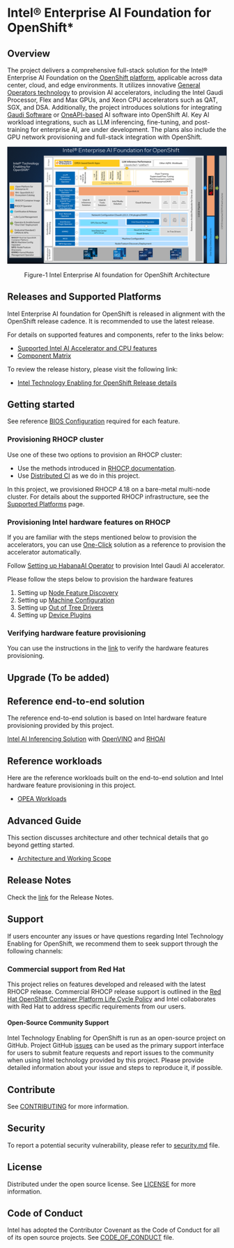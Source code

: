 # Intel® Enterprise AI Foundation for OpenShift*
## Overview
The project delivers a comprehensive full-stack solution for the Intel® Enterprise AI Foundation on the [OpenShift platform](https://www.redhat.com/en/technologies/cloud-computing/openshift/container-platform), applicable across data center, cloud, and edge environments. It utilizes innovative [General Operators technology](https://github.com/intel/intel-technology-enabling-for-openshift/wiki/Intel-Technology-Enabling-for-OpenShift-Architecture-and-Working-Scope#architecture-options) to provision AI accelerators, including the Intel Gaudi Processor, Flex and Max GPUs, and Xeon CPU accelerators such as QAT, SGX, and DSA. Additionally, the project introduces solutions for integrating [Gaudi Software](https://docs.habana.ai/en/latest/index.html) or [OneAPI-based](https://www.intel.com/content/www/us/en/developer/tools/oneapi/overview.html#gs.kgdasr) AI software into OpenShift AI. Key AI workload integrations, such as LLM inferencing, fine-tuning, and post-training for enterprise AI, are under development. The plans also include the GPU network provisioning and full-stack integration with OpenShift. 

![Alt text](/docs/images/Intel-Technology-Enabling-for-OpenShift-Architecture.png)

<div align="center">
  Figure-1 Intel Enterprise AI foundation for OpenShift Architecture 
</div>

## Releases and Supported Platforms 
Intel Enterprise AI foundation for OpenShift is released in alignment with the OpenShift release cadence. It is recommended to use the latest release. 

For details on supported features and components, refer to the links below: 
- [Supported Intel AI Accelerator and CPU features](/docs/supported_platforms.md#supported-intel-hardware-features) 
- [Component Matrix](/docs/supported_platforms.md#component-matrix) 

To review the release history, please visit the following link: 
- [Intel Technology Enabling for OpenShift Release details](/docs/releases.rst)

## Getting started
See reference [BIOS Configuration](/docs/supported_platforms.md#bios-configuration) required for each feature.

### Provisioning RHOCP cluster   
Use one of these two options to provision an RHOCP cluster: 
- Use the methods introduced in [RHOCP documentation](https://docs.redhat.com/en/documentation/openshift_container_platform/4.18/html/installation_overview/ocp-installation-overview). 
- Use [Distributed CI](https://doc.distributed-ci.io/) as we do in this project.  

In this project, we provisioned RHOCP 4.18 on a bare-metal multi-node cluster. For details about the supported RHOCP infrastructure, see the [Supported Platforms](/docs/supported_platforms.md) page.

### Provisioning Intel hardware features on RHOCP
If you are familiar with the steps mentioned below to provision the accelerators, you can use [One-Click](/one_click/README.md) solution as a reference to provision the accelerator automatically.

Follow [Setting up HabanaAI Operator](/gaudi/README.md) to provision Intel Gaudi AI accelerator.  

Please follow the steps below to provision the hardware features 
1. Setting up [Node Feature Discovery](/nfd/README.md) 
2. Setting up [Machine Configuration](/machine_configuration/README.md) 
3. Setting up [Out of Tree Drivers](/kmmo/README.md) 
4. Setting up [Device Plugins](/device_plugins/README.md) 

### Verifying hardware feature provisioning 
You can use the instructions in the [link](/tests/l2/README.md) to verify the hardware features provisioning. 

## Upgrade (To be added) 

## Reference end-to-end solution 
The reference end-to-end solution is based on Intel hardware feature provisioning provided by this project. 

[Intel AI Inferencing Solution](/e2e/inference/README.md) with [OpenVINO](https://github.com/openvinotoolkit/openvino) and [RHOAI](https://www.redhat.com/en/technologies/cloud-computing/openshift/openshift-data-science) 

## Reference workloads 
Here are the reference workloads built on the end-to-end solution and Intel hardware feature provisioning in this project. 
- [OPEA Workloads](workloads/opea/chatqna/README.md)

## Advanced Guide 
This section discusses architecture and other technical details that go beyond getting started. 
- [Architecture and Working Scope](https://github.com/intel/intel-technology-enabling-for-openshift/wiki/Intel-Technology-Enabling-for-OpenShift-Architecture-and-Working-Scope) 

## Release Notes
Check the [link](https://github.com/intel/intel-technology-enabling-for-openshift/releases/) for the Release Notes.  

## Support
If users encounter any issues or have questions regarding Intel Technology Enabling for OpenShift, we recommend them to seek support through the following channels:
### Commercial support from Red Hat 
This project relies on features developed and released with the latest RHOCP release. Commercial RHOCP release support is outlined in the [Red Hat OpenShift Container Platform Life Cycle Policy](https://access.redhat.com/support/policy/updates/openshift) and Intel collaborates with Red Hat to address specific requirements from our users.  

#### Open-Source Community Support
Intel Technology Enabling for OpenShift is run as an open-source project on GitHub. Project GitHub [issues](https://github.com/intel/intel-technology-enabling-for-openshift/issues) can be used as the primary support interface for users to submit feature requests and report issues to the community when using Intel technology provided by this project. Please provide detailed information about your issue and steps to reproduce it, if possible.

## Contribute
See [CONTRIBUTING](CONTRIBUTING.md) for more information.

## Security
To report a potential security vulnerability, please refer to [security.md](/security.md) file. 

## License
Distributed under the open source license. See [LICENSE](/LICENSE.txt) for more information.

## Code of Conduct
Intel has adopted the Contributor Covenant as the Code of Conduct for all of its open source projects. See [CODE_OF_CONDUCT](/CODE_OF_CONDUCT.md) file.
